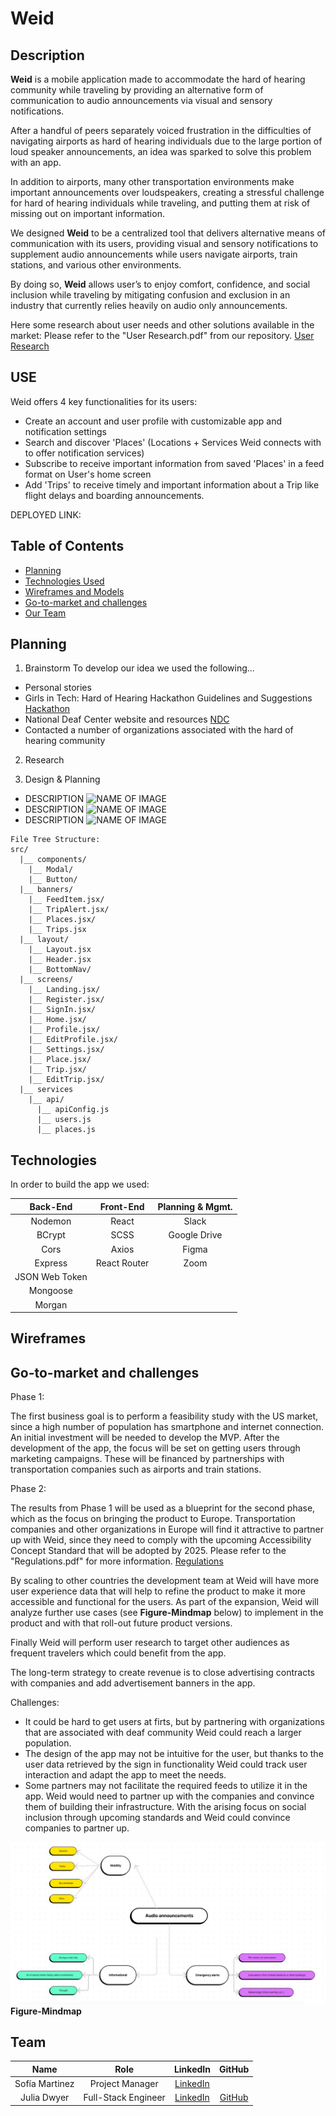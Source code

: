 # Weid

## Description

<strong>Weid</strong> is a mobile application made to accommodate the hard of hearing community while traveling by providing an alternative form of communication to audio announcements via visual and sensory notifications. 

After a handful of peers separately voiced frustration in the difficulties of navigating airports as hard of hearing individuals due to the large portion of loud speaker announcements, an idea was sparked to solve this problem with an app.

In addition to airports, many other transportation environments make important announcements over loudspeakers, creating a stressful challenge for hard of hearing individuals while traveling, and putting them at risk of missing out on important information.

We designed <strong>Weid</strong> to be a centralized tool that delivers alternative means of communication with its users, providing visual and sensory notifications to supplement audio announcements while users navigate airports, train stations, and various other environments.

By doing so, <strong>Weid</strong> allows user’s to enjoy comfort, confidence, and social inclusion while traveling by mitigating confusion and exclusion in an industry that currently relies heavily on audio only announcements.

Here some research about user needs and other solutions available in the market: Please refer to the "User Research.pdf" from our repository.
[User Research](https://github.com/gooliajulia/Hard-of-Hearing-Hackathon/blob/main/User%20Research.pdf)


## USE 
Weid offers 4 key functionalities for its users:
- Create an account and user profile with customizable app and notification settings
- Search and discover 'Places' (Locations + Services Weid connects with to offer notification services) 
- Subscribe to receive important information from saved 'Places' in a feed format on User's home screen
- Add 'Trips' to receive timely and important information about a Trip like flight delays and boarding announcements. 


DEPLOYED LINK:


## Table of Contents

- [Planning](#planning)
- [Technologies Used](#technologies)
- [Wireframes and Models](#wireframes)
- [Go-to-market and challenges](#go-to-market)
- [Our Team](#team)

## Planning

1. Brainstorm
To develop our idea we used the following...
- Personal stories
- Girls in Tech: Hard of Hearing Hackathon Guidelines and Suggestions [Hackathon](https://hard-of-hearing-hackathon.devpost.com/)
- National Deaf Center website and resources [NDC](https://www.nationaldeafcenter.org/)
- Contacted a number of organizations associated with the hard of hearing community

2. Research

3. Design & Planning



- DESCRIPTION
  ![NAME OF IMAGE](/IMG.png)
- DESCRIPTION
  ![NAME OF IMAGE](/IMG.png)
- DESCRIPTION
  ![NAME OF IMAGE](/IMG.png)



```
File Tree Structure:
src/
  |__ components/
    |__ Modal/
    |__ Button/
  |__ banners/
    |__ FeedItem.jsx/
    |__ TripAlert.jsx/
    |__ Places.jsx/
    |__ Trips.jsx
  |__ layout/
    |__ Layout.jsx
    |__ Header.jsx
    |__ BottomNav/
  |__ screens/
    |__ Landing.jsx/
    |__ Register.jsx/
    |__ SignIn.jsx/
    |__ Home.jsx/
    |__ Profile.jsx/
    |__ EditProfile.jsx/
    |__ Settings.jsx/
    |__ Place.jsx/
    |__ Trip.jsx/
    |__ EditTrip.jsx/
  |__ services
    |__ api/
      |__ apiConfig.js
      |__ users.js
      |__ places.js
```

## Technologies

In order to build the app we used:

|    Back-End    |  Front-End   | Planning & Mgmt. |
| :------------: | :----------: | :-------------: |
|    Nodemon     |     React    |      Slack      |
|     BCrypt     |     SCSS     |  Google Drive   |
|      Cors      |     Axios    |      Figma      |
|    Express     | React Router |      Zoom       |
| JSON Web Token |              |                 |
|    Mongoose    |              |                 |
|     Morgan     |              |                 |

## Wireframes


## Go-to-market and challenges

Phase 1: 

The first business goal is to perform a feasibility study with the US market, since a high number of population has smartphone and internet connection. An initial investment will be needed to develop the MVP. After the development of the app, the focus will be set on getting users through marketing campaigns. These will be financed by partnerships with transportation companies such as airports and train stations.

Phase 2:

The results from Phase 1 will be used as a blueprint for the second phase, which as the focus on bringing the product to Europe. Transportation companies and other organizations in Europe will find it attractive to partner up with Weid, since they need to comply with the upcoming Accessibility Concept Standard that will be adopted by 2025. Please refer to the "Regulations.pdf" for more information. [Regulations](https://github.com/gooliajulia/Hard-of-Hearing-Hackathon/blob/main/Regulations.pdf)

By scaling to other countries the development team at Weid will have more user experience data that will help to refine the product to make it more accessible and functional for the users. As part of the expansion, Weid will analyze further use cases (see <strong>Figure-Mindmap</strong> below) to implement in the product and with that roll-out future product versions. 

Finally Weid will perform user research to target other audiences as frequent travelers which could benefit from the app. 

The long-term strategy to create revenue is to close advertising contracts with companies and add advertisement banners in the app.  

Challenges: 
- It could be hard to get users at firts, but by partnering with organizations that are associated with deaf community Weid could reach a larger population. 
- The design of the app may not be intuitive for the user, but thanks to the user data retrieved by the sign in functionality Weid could track user interaction and adapt the app to meet the needs. 
- Some partners may not facilitate the required feeds to utilize it in the app. Weid would need to partner up with the companies and convince them of building their infrastructure. With the arising focus on social inclusion through upcoming standards and Weid could convince companies to partner up. 


![F](https://github.com/gooliajulia/Hard-of-Hearing-Hackathon/blob/main/mindmap.JPG)
<strong>Figure-Mindmap</strong>

## Team

| Name | Role | LinkedIn | GitHub |
|:----:|:--------:|:-------:| :----:|
| Sofía Martinez | Project Manager | [LinkedIn](https://www.linkedin.com/in/sofia-martinez-gomez-8b5534136/)| 
| Julia Dwyer | Full-Stack Engineer |[LinkedIn](https://www.linkedin.com/in/julia-dwyer-software-engineer/)| [GitHub](https://github.com/gooliajulia)|



